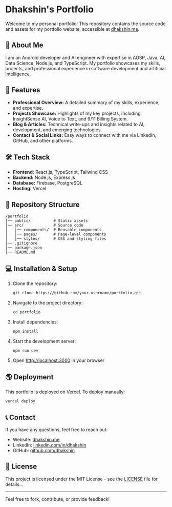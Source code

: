 # Dhakshin's Portfolio

Welcome to my personal portfolio! This repository contains the source code and assets for my portfolio website, accessible at [dhakshin.me](https://dhakshin.me).

## 🚀 About Me
I am an Android developer and AI engineer with expertise in AOSP, Java, AI, Data Science, Node.js, and TypeScript. My portfolio showcases my skills, projects, and professional experience in software development and artificial intelligence.

## 📌 Features
- **Professional Overview:** A detailed summary of my skills, experience, and expertise.
- **Projects Showcase:** Highlights of my key projects, including InsightSense AI, Voice to Text, and 9/11 Billing System.
- **Blog & Articles:** Technical write-ups and insights related to AI, development, and emerging technologies.
- **Contact & Social Links:** Easy ways to connect with me via LinkedIn, GitHub, and other platforms.

## 🛠️ Tech Stack
- **Frontend:** React.js, TypeScript, Tailwind CSS
- **Backend:** Node.js, Express.js
- **Database:** Firebase, PostgreSQL
- **Hosting:** Vercel

## 📂 Repository Structure
```
/portfolio
│── public/          # Static assets
│── src/             # Source code
│   │── components/  # Reusable components
│   │── pages/       # Page-level components
│   │── styles/      # CSS and styling files
│── .gitignore
│── package.json
│── README.md
```

## 💻 Installation & Setup
1. Clone the repository:
   ```sh
   git clone https://github.com/your-username/portfolio.git
   ```
2. Navigate to the project directory:
   ```sh
   cd portfolio
   ```
3. Install dependencies:
   ```sh
   npm install
   ```
4. Start the development server:
   ```sh
   npm run dev
   ```
5. Open [http://localhost:3000](http://localhost:3000) in your browser

## 🌎 Deployment
This portfolio is deployed on [Vercel](https://vercel.com/). To deploy manually:
```sh
vercel deploy
```

## 📞 Contact
If you have any questions, feel free to reach out:
- Website: [dhakshin.me](https://dhakshin.me)
- LinkedIn: [linkedin.com/in/dhakshin](https://www.linkedin.com/in/dhakshin)
- GitHub: [github.com/dhakshin](https://github.com/dhakshin)

## 📜 License
This project is licensed under the MIT License - see the [LICENSE](LICENSE) file for details...

---

Feel free to fork, contribute, or provide feedback!


